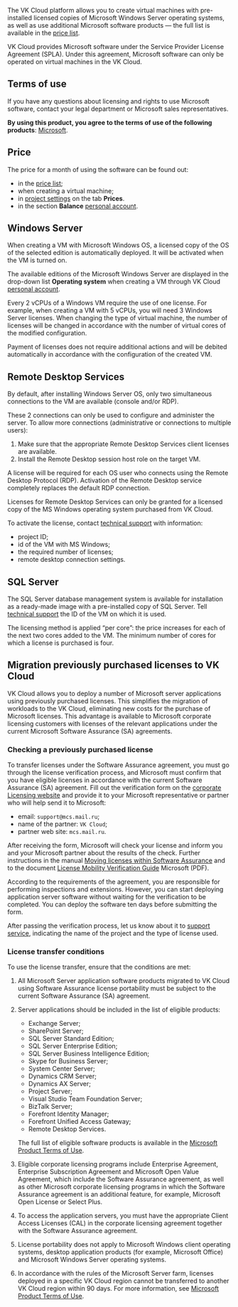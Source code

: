 The VK Cloud platform allows you to create virtual machines with pre-installed licensed copies of Microsoft Windows Server operating systems, as well as use additional Microsoft software products — the full list is available in the [price list](https://cloud.vk.com/pricelist).

<warn>

VK Cloud provides Microsoft software under the Service Provider License Agreement (SPLA). Under this agreement, Microsoft software can only be operated on virtual machines in the VK Cloud.

</warn>

## Terms of use

If you have any questions about licensing and rights to use Microsoft software, contact your legal department or Microsoft sales representatives.

**By using this product, you agree to the terms of use of the following products**: [Microsoft](https://www.microsoft.com/en-us/licensing/product-licensing/products).

## Price

The price for a month of using the software can be found out:

- in the [price list](https://cloud.vk.com/pricelist);
- when creating a virtual machine;
- in [project settings](https://msk.cloud.vk.com/app/en/project/) on the tab **Prices**.
- in the section **Balance** [personal account](https://msk.cloud.vk.com/app/en/services/billing).

## Windows Server

When creating a VM with Microsoft Windows OS, a licensed copy of the OS of the selected edition is automatically deployed. It will be activated when the VM is turned on.

The available editions of the Microsoft Windows Server are displayed in the drop-down list **Operating system** when creating a VM through VK Cloud [personal account](https://msk.cloud.vk.com/app/services/infra/servers/add).

Every 2 vCPUs of a Windows VM require the use of one license. For example, when creating a VM with 5 vCPUs, you will need 3 Windows Server licenses. When changing the type of virtual machine, the number of licenses will be changed in accordance with the number of virtual cores of the modified configuration.

<info>

Payment of licenses does not require additional actions and will be debited automatically in accordance with the configuration of the created VM.

</info>

## Remote Desktop Services

By default, after installing Windows Server OS, only two simultaneous connections to the VM are available (console and/or RDP).

These 2 connections can only be used to configure and administer the server. To allow more connections (administrative or connections to multiple users):

1. Make sure that the appropriate Remote Desktop Services client licenses are available.
1. Install the Remote Desktop session host role on the target VM.

A license will be required for each OS user who connects using the Remote Desktop Protocol (RDP). Activation of the Remote Desktop service completely replaces the default RDP connection.

<warn>

Licenses for Remote Desktop Services can only be granted for a licensed copy of the MS Windows operating system purchased from VK Cloud.

</warn>

To activate the license, contact [technical support](/en/contacts) with information:

- project ID;
- id of the VM with MS Windows;
- the required number of licenses;
- remote desktop connection settings.

## SQL Server

The SQL Server database management system is available for installation as a ready-made image with a pre-installed copy of SQL Server. Tell [technical support](/en/contacts) the ID of the VM on which it is used.

The licensing method is applied “per core”: the price increases for each of the next two cores added to the VM. The minimum number of cores for which a license is purchased is four.

## Migration previously purchased licenses to VK Cloud

VK Cloud allows you to deploy a number of Microsoft server applications using previously purchased licenses. This simplifies the migration of workloads to the VK Cloud, eliminating new costs for the purchase of Microsoft licenses. This advantage is available to Microsoft corporate licensing customers with licenses of the relevant applications under the current Microsoft Software Assurance (SA) agreements.

### Checking a previously purchased license

To transfer licenses under the Software Assurance agreement, you must go through the license verification process, and Microsoft must confirm that you have eligible licenses in accordance with the current Software Assurance (SA) agreement. Fill out the verification form on the [corporate Licensing website](https://www.microsoft.com/licensing/docs) and provide it to your Microsoft representative or partner who will help send it to Microsoft:

- email: `support@mcs.mail.ru`;
- name of the partner: `VK Cloud`;
- partner web site: `mcs.mail.ru`.

After receiving the form, Microsoft will check your license and inform you and your Microsoft partner about the results of the check. Further instructions in the manual [Moving licenses within Software Assurance](https://www.microsoft.com/ru-ru/licensing/licensing-programs/software-assurance-license-mobility) and to the document [License Mobility Verification Guide](http://download.microsoft.com/download/7/9/b/79bd917e-760b-48b6-a266-796b3e47c47a/License_Mobility_Customer_Verification_Guide.pdf) Microsoft (PDF).

According to the requirements of the agreement, you are responsible for performing inspections and extensions. However, you can start deploying application server software without waiting for the verification to be completed. You can deploy the software ten days before submitting the form.

After passing the verification process, let us know about it to [support service](/en/contacts/), indicating the name of the project and the type of license used.

### License transfer conditions

To use the license transfer, ensure that the conditions are met:

1. All Microsoft Server application software products migrated to VK Cloud using Software Assurance license portability must be subject to the current Software Assurance (SA) agreement.

2. Server applications should be included in the list of eligible products:

    - Exchange Server;
    - SharePoint Server;
    - SQL Server Standard Edition;
    - SQL Server Enterprise Edition;
    - SQL Server Business Intelligence Edition;
    - Skype for Business Server;
    - System Center Server;
    - Dynamics CRM Server;
    - Dynamics AX Server;
    - Project Server;
    - Visual Studio Team Foundation Server;
    - BizTalk Server;
    - Forefront Identity Manager;
    - Forefront Unified Access Gateway;
    - Remote Desktop Services.

    The full list of eligible software products is available in the [Microsoft Product Terms of Use](https://www.microsoft.com/en-us/licensing/product-licensing/products.aspx).

3. Eligible corporate licensing programs include Enterprise Agreement, Enterprise Subscription Agreement and Microsoft Open Value Agreement, which include the Software Assurance agreement, as well as other Microsoft corporate licensing programs in which the Software Assurance agreement is an additional feature, for example, Microsoft Open License or Select Plus.

4. To access the application servers, you must have the appropriate Client Access Licenses (CAL) in the corporate licensing agreement together with the Software Assurance agreement.

5. License portability does not apply to Microsoft Windows client operating systems, desktop application products (for example, Microsoft Office) and Microsoft Windows Server operating systems.

6. In accordance with the rules of the Microsoft Server farm, licenses deployed in a specific VK Cloud region cannot be transferred to another VK Cloud region within 90 days. For more information, see [Microsoft Product Terms of Use](https://www.microsoft.com/en-us/licensing/product-licensing/products.aspx).
